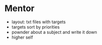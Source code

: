 Mentor
==
- layout: txt files with targets
- targets sort by priorities
- pownder about a subject and write it down
- higher self 
